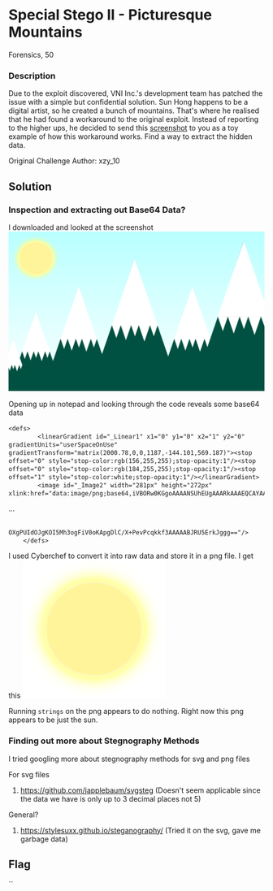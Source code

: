 # Special Stego II - Picturesque Mountains

Forensics, 50

### Description

Due to the exploit discovered, VNI Inc.'s development team has patched the issue with a simple but confidential solution.
Sun Hong happens to be a digital artist, so he created a bunch of mountains.
That's where he realised that he had found a workaround to the original exploit.
Instead of reporting to the higher ups, he decided to send this [screenshot](https://drive.google.com/u/0/uc?id=1td8jelC0WDQ3AqkfPoUPPwyy_-BxQAiP&export=download) to you as a toy example of how this workaround works.
Find a way to extract the hidden data.

Original Challenge Author: xzy_10

## Solution

### Inspection and extracting out Base64 Data?

I downloaded and looked at the screenshot
![NiceMountains.svg](NiceMountains.svg)

Opening up in notepad and looking through the code reveals some base64 data
```
<defs>
        <linearGradient id="_Linear1" x1="0" y1="0" x2="1" y2="0" gradientUnits="userSpaceOnUse" gradientTransform="matrix(2000.78,0,0,1187,-144.101,569.187)"><stop offset="0" style="stop-color:rgb(156,255,255);stop-opacity:1"/><stop offset="0" style="stop-color:rgb(184,255,255);stop-opacity:1"/><stop offset="1" style="stop-color:white;stop-opacity:1"/></linearGradient>
        <image id="_Image2" width="281px" height="272px" xlink:href="data:image/png;base64,iVBORw0KGgoAAAANSUhEUgAAARkAAAEQCAYAAACEHwDfAAAACXBIWXMAAA7EAAAOxAGVKw4bAAAgAElEQVR4nO2d55rrynG1V4Nh0t57djjBko7sI1nBsn13ug5dnf1ZsoIVjsIJO6dJJPr7QTRYKFZ1V4NgnF7PgwHRAEkAA7xYVdUAHYqOQt7/ygFwu16PgeSd
```
...
```
        OXgPUIdOJgKOI5Mh3ogFiV0oKApgDlC/X+PevPcqkkf3AAAAABJRU5ErkJggg=="/>
    </defs>
```

I used Cyberchef to convert it into raw data and store it in a png file. I get this
![extracted.png](extracted.png)

Running `strings` on the png appears to do nothing. Right now this png appears to be just the sun.

### Finding out more about Stegnography Methods

I tried googling more about stegnography methods for svg and png files

For svg files
1. https://github.com/japplebaum/svgsteg (Doesn't seem applicable since the data we have is only up to 3 decimal places not 5)

General?
1. https://stylesuxx.github.io/steganography/ (Tried it on the svg, gave me garbage data)

## Flag
``